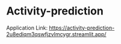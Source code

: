 # Activity-prediction

Application Link: https://activity-prediction-2u8ediqm3qswfjzvlmcygr.streamlit.app/
